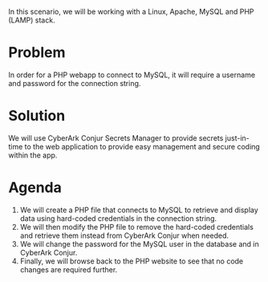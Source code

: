 
In this scenario, we will be working with a Linux, Apache, MySQL and PHP (LAMP) stack.

# Problem
In order for a PHP webapp to connect to MySQL, it will require a username and password for the connection string.

# Solution
We will use CyberArk Conjur Secrets Manager to provide secrets just-in-time to the web application to provide easy management and secure coding within the app.

# Agenda
1. We will create a PHP file that connects to MySQL to retrieve and display data using hard-coded credentials in the connection string.
2. We will then modify the PHP file to remove the hard-coded credentials and retrieve them instead from CyberArk Conjur when needed.
3. We will change the password for the MySQL user in the database and in CyberArk Conjur.
4. Finally, we will browse back to the PHP website to see that no code changes are required further.
